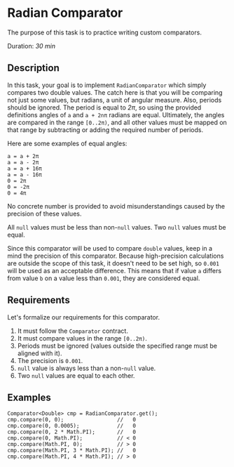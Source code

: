 # Radian Comparator

The purpose of this task is to practice writing custom comparators.

Duration: _30 min_

## Description

In this task, your goal is to implement `RadianComparator` which simply compares two double values.
The catch here is that you will be comparing not just some values, but radians, a unit of angular measure.
Also, periods should be ignored. The period is equal to _2π_, so using the provided definitions angles
of `a` and `a + 2nπ` radians are equal.
Ultimately, the angles are compared in the range `[0..2π)`, and all other values
must be mapped on that range by subtracting or adding the required number of periods.

Here are some examples of equal angles:
```
a = a + 2π
a = a - 2π
a = a + 16π
a = a - 16π
0 = 2π
0 = -2π
0 = 4π
```

No concrete number is provided to avoid misunderstandings caused by the precision of these values.

All `null` values must be less than non-`null` values. Two `null` values must be equal.

Since this comparator will be used to compare `double` values, keep in a mind the precision of this comparator.
Because high-precision calculations are outside the scope of this task,
it doesn't need to be set high, so `0.001` will be used as an acceptable difference.
This means that if value `a` differs from value `b` on a value less than `0.001`,
they are considered equal.

## Requirements

Let's formalize our requirements for this comparator.

1. It must follow the `Comparator` contract.
2. It must compare values in the range `[0..2π)`.
3. Periods must be ignored (values outside the specified range must be aligned with it).
4. The precision is `0.001`.
5. `null` value is always less than a non-`null` value.
6. Two `null` values are equal to each other.

## Examples

```
Comparator<Double> cmp = RadianComparator.get();
cmp.compare(0, 0);                 //   0
cmp.compare(0, 0.0005);            //   0
cmp.compare(0, 2 * Math.PI);       //   0
cmp.compare(0, Math.PI);           // < 0
cmp.compare(Math.PI, 0);           // > 0
cmp.compare(Math.PI, 3 * Math.PI); //   0
cmp.compare(Math.PI, 4 * Math.PI); // > 0
```
